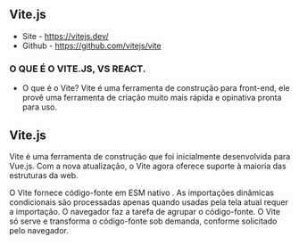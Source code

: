 ## Vite.js
- Site - https://vitejs.dev/
- Github - https://github.com/vitejs/vite


### O QUE É O VITE.JS, VS REACT.
- O que é o Vite?
Vite é uma ferramenta de construção para front-end, ele provê uma 
ferramenta de criação muito mais rápida e opinativa pronta para uso.

## Vite.js

Vite é uma ferramenta de construção que foi inicialmente desenvolvida para Vue.js. Com a nova atualização, o Vite agora oferece suporte à maioria das estruturas da web.

O Vite fornece código-fonte em ESM nativo . As importações dinâmicas condicionais são processadas apenas quando usadas pela tela atual requer a importação. O navegador faz a tarefa de agrupar o código-fonte. O Vite só serve e transforma o código-fonte sob demanda, conforme solicitado pelo navegador.


 